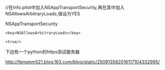 
//在Info.plist中加入NSAppTransportSecurity,再在其中加入NSAllowsArbitraryLoads,值设为YES

<key>NSAppTransportSecurity</key>

<dict>

    <key>NSAllowsArbitraryLoads</key>

    <true/>

</dict>

下边有一个python的https测试服务器

http://fengmm521.blog.163.com/blog/static/250913582016117104332995/
